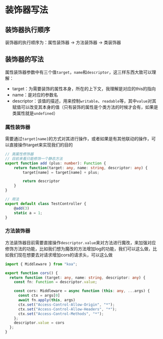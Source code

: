 # 装饰器写法

## 装饰器执行顺序

装饰器的执行顺序为：属性装饰器 -> 方法装饰器 -> 类装饰器



## 装饰器的写法

属性装饰器参数中有三个值`target`，`name`和`descriptor`，这三样东西大致可以理解：

+ target：为需要装饰的属性本身，所在的上下文，我理解是对应的this的指向
+ name：是对应的参数名
+ descriptor：该值的描述，用来控制`writable`、`readable`等，其中`value`对其赋值可以改变其本身的值（只有装饰的属性是个类方法的时候才会有，如果是类属性就是`undefined`）



### 属性装饰器

需要通过`target[name]`的方式对其进行操作，或者如果是有其他联动的操作，可以直接操作target来实现我们的目的

```typescript
// 类属性修饰器
// 目前来看只能修饰一个静态方法
export function add (plus: number): Function {
    return function(target: any, name: string, descriptor: any) {
        target[name] = target[name] + plus;

        return descriptor
    }
}

// 用法
export default class TestController {
    @add(3)
    static a = 1;
}
```



### 方法装饰器

方法装饰器目前需要直接操作`descriptor.value`来对方法进行魔改，来加强对应修饰方法的功能，比如我们想为魔改的方法增加log的功能，我们可以这么做，比如我们现在想要去对请求增加cors的请求头，可以这么做

```typescript
import { Middleware } from "koa";

export function cors() {
  return function (target: any, name: string, descriptor: any) {
    const fn: Function = descriptor.value;

    const cors: Middleware = async function (this: any, ...args) {
      const ctx = args[0]
      await fn.apply(this, args)
      ctx.set("Access-Control-Allow-Origin", "*");
      ctx.set("Access-Control-Allow-Headers", "*");
      ctx.set("Access-Control-Methods", "*");
    };
    descriptor.value = cors
  };
}

```



